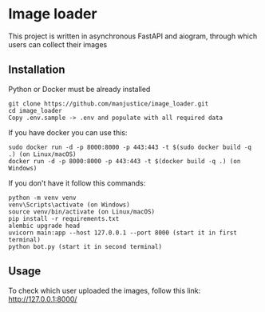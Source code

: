 # Image loader 
This project is written in asynchronous FastAPI and aiogram, through which users can collect their images

## Installation

Python or Docker must be already installed

```shell
git clone https://github.com/manjustice/image_loader.git
cd image_loader
Copy .env.sample -> .env and populate with all required data
```

If you have docker you can use this:
```shell
sudo docker run -d -p 8000:8000 -p 443:443 -t $(sudo docker build -q .) (on Linux/macOS)
docker run -d -p 8000:8000 -p 443:443 -t $(docker build -q .) (on Windows)
```

If you don't have it follow this commands:
```shell
python -m venv venv
venv\Scripts\activate (on Windows)
source venv/bin/activate (on Linux/macOS)
pip install -r requirements.txt
alembic upgrade head 
uvicorn main:app --host 127.0.0.1 --port 8000 (start it in first terminal)
python bot.py (start it in second terminal)
```

## Usage

To check which user uploaded the images, follow this link:
http://127.0.0.1:8000/

